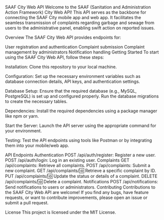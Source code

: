 SAAF City Web API
Welcome to the SAAF (Sanitation and Administration Action Framework) City Web API! This API serves as the backbone for connecting the SAAF City mobile app and web app. It facilitates the seamless transmission of complaints regarding garbage and sewage from users to the administrative panel, enabling swift action on reported issues.

Overview
The SAAF City Web API provides endpoints for:

User registration and authentication
Complaint submission
Complaint management by administrators
Notification handling
Getting Started
To start using the SAAF City Web API, follow these steps:

Installation: Clone this repository to your local machine.

Configuration: Set up the necessary environment variables such as database connection details, API keys, and authentication settings.

Database Setup: Ensure that the required database (e.g., MySQL, PostgreSQL) is set up and configured properly. Run the database migrations to create the necessary tables.

Dependencies: Install the required dependencies using a package manager like npm or yarn.

Start the Server: Launch the API server using the appropriate command for your environment.

Testing: Test the API endpoints using tools like Postman or by integrating them into your mobile/web app.

API Endpoints
Authentication
POST /api/auth/register: Register a new user.
POST /api/auth/login: Log in an existing user.
Complaints
GET /api/complaints: Retrieve all complaints.
POST /api/complaints: Submit a new complaint.
GET /api/complaints/:id: Retrieve a specific complaint by ID.
PUT /api/complaints/:id: Update the status or details of a complaint.
DELETE /api/complaints/:id: Delete a complaint.
Notifications
POST /api/notifications: Send notifications to users or administrators.
Contributing
Contributions to the SAAF City Web API are welcome! If you find any bugs, have feature requests, or want to contribute improvements, please open an issue or submit a pull request.

License
This project is licensed under the MIT License.
